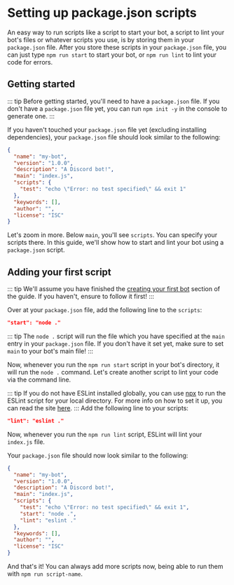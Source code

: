 # Setting up package.json scripts

An easy way to run scripts like a script to start your bot, a script to lint your bot's files or whatever scripts you use, is by storing them in your `package.json` file. After you store these scripts in your `package.json` file, you can just type `npm run start` to start your bot, or `npm run lint` to lint your code for errors.

## Getting started

::: tip Before getting started, you'll need to have a `package.json` file. If you don't have a `package.json` file yet, you can run `npm init -y` in the console to generate one. :::

If you haven't touched your `package.json` file yet (excluding installing dependencies), your `package.json` file should look similar to the following:

```json
{
  "name": "my-bot",
  "version": "1.0.0",
  "description": "A Discord bot!",
  "main": "index.js",
  "scripts": {
    "test": "echo \"Error: no test specified\" && exit 1"
  },
  "keywords": [],
  "author": "",
  "license": "ISC"
}
```

Let's zoom in more. Below `main`, you'll see `scripts`. You can specify your scripts there. In this guide, we'll show how to start and lint your bot using a `package.json` script.

## Adding your first script

::: tip We'll assume you have finished the [creating your first bot](/creating-your-bot/) section of the guide. If you haven't, ensure to follow it first! :::

Over at your `package.json` file, add the following line to the `scripts`:

```json
"start": "node ."
```

::: tip The `node .` script will run the file which you have specified at the `main` entry in your `package.json` file. If you don't have it set yet, make sure to set `main` to your bot's main file! :::

Now, whenever you run the `npm run start` script in your bot's directory, it will run the `node .` command. Let's create another script to lint your code via the command line.

::: tip If you do not have ESLint installed globally, you can use [npx](https://alligator.io/workflow/npx/) to run the ESLint script for your local directory. For more info on how to set it up, you can read the site [here](https://alligator.io/workflow/npx/). ::: Add the following line to your scripts:

```json
"lint": "eslint ."
```

Now, whenever you run the `npm run lint` script, ESLint will lint your `index.js` file.

Your `package.json` file should now look similar to the following:

```json
{
  "name": "my-bot",
  "version": "1.0.0",
  "description": "A Discord bot!",
  "main": "index.js",
  "scripts": {
    "test": "echo \"Error: no test specified\" && exit 1",
    "start": "node .",
    "lint": "eslint ."
  },
  "keywords": [],
  "author": "",
  "license": "ISC"
}
```

And that's it! You can always add more scripts now, being able to run them with `npm run script-name`.
